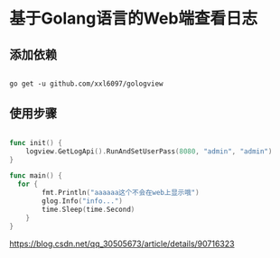 # 基于Golang语言的Web端查看日志

## 添加依赖

```shell

go get -u github.com/xxl6097/gologview

```
## 使用步骤

```go

func init() {
	logview.GetLogApi().RunAndSetUserPass(8080, "admin", "admin")
}

func main() {
  for {
		fmt.Println("aaaaaa这个不会在web上显示哦")
		glog.Info("info...")
		time.Sleep(time.Second)
	}
}

```


https://blog.csdn.net/qq_30505673/article/details/90716323